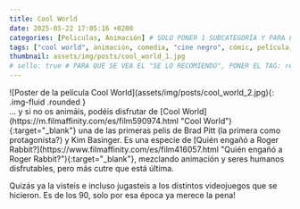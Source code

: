 ```yaml
---
title: Cool World
date: 2025-05-22 17:05:16 +0200
categories: [Peliculas, Animación] # SOLO PONER 1 SUBCATEGORÍA Y PARA LAS SERIES PONER UN CARACTER INVISIBLE, COPIALO DE ENTRE LOS PARÉNTESIS (ㅤ), AL FINAL DE LA SUBCATEGORÍA, POR EJEMPLO [Series, "Thrillerㅤ"]
tags: ["cool world", animación, comedia, "cine negro", cómic, película, "ralph bakshi"]
thumbnail: assets/img/posts/cool_world_1.jpg
# sello: true # PARA QUE SE VEA EL "SE LO RECOMIENDO", PONER EL TAG: recomendada
---
```


<div class="row mb-4">
  <div class="col-md-5" markdown="1">
![Poster de la película Cool World](assets/img/posts/cool_world_2.jpg){: .img-fluid .rounded }
  </div>
  <div class="col-md-7" markdown="1">
... y si no os animáis, podéis disfrutar de [Cool World](https://m.filmaffinity.com/es/film590974.html "Cool World"){:target="_blank"} una de las primeras pelis de Brad Pitt (la primera como protagonista?) y Kim Basinger. Es una especie de [Quién engañó a Roger Rabbit?](https://www.filmaffinity.com/es/film416057.html "Quién engañó a Roger Rabbit?"){:target="_blank"}, mezclando animación y seres humanos disfrutables, pero más cutre que está última.

Quizás ya la visteis e incluso jugasteis a los distintos videojuegos que se hicieron. Es de los 90, solo por esa época ya merece la pena! 
  </div>
</div>
